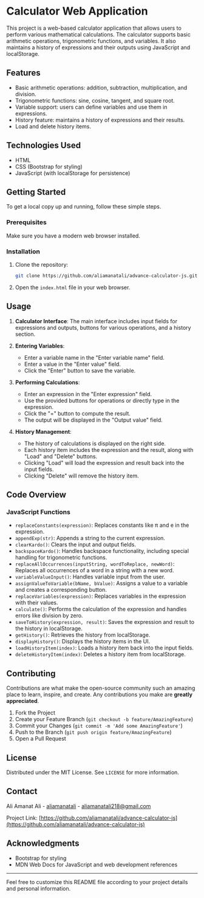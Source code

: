 # Calculator Web Application

This project is a web-based calculator application that allows users to perform various mathematical calculations. The calculator supports basic arithmetic operations, trigonometric functions, and variables. It also maintains a history of expressions and their outputs using JavaScript and localStorage.

## Features

- Basic arithmetic operations: addition, subtraction, multiplication, and division.
- Trigonometric functions: sine, cosine, tangent, and square root.
- Variable support: users can define variables and use them in expressions.
- History feature: maintains a history of expressions and their results.
- Load and delete history items.

## Technologies Used

- HTML
- CSS (Bootstrap for styling)
- JavaScript (with localStorage for persistence)

## Getting Started

To get a local copy up and running, follow these simple steps.

### Prerequisites

Make sure you have a modern web browser installed.

### Installation

1. Clone the repository:
   ```sh
   git clone https://github.com/aliamanatali/advance-calculator-js.git
   ```
2. Open the `index.html` file in your web browser.

## Usage

1. **Calculator Interface**: The main interface includes input fields for expressions and outputs, buttons for various operations, and a history section.

2. **Entering Variables**: 
   - Enter a variable name in the "Enter variable name" field.
   - Enter a value in the "Enter value" field.
   - Click the "Enter" button to save the variable.

3. **Performing Calculations**:
   - Enter an expression in the "Enter expression" field.
   - Use the provided buttons for operations or directly type in the expression.
   - Click the "=" button to compute the result.
   - The output will be displayed in the "Output value" field.

4. **History Management**:
   - The history of calculations is displayed on the right side.
   - Each history item includes the expression and the result, along with "Load" and "Delete" buttons.
   - Clicking "Load" will load the expression and result back into the input fields.
   - Clicking "Delete" will remove the history item.

## Code Overview

### JavaScript Functions

- `replaceConstants(expression)`: Replaces constants like π and e in the expression.
- `appendExp(str)`: Appends a string to the current expression.
- `clearKardo()`: Clears the input and output fields.
- `backspaceKardo()`: Handles backspace functionality, including special handling for trigonometric functions.
- `replaceAllOccurrences(inputString, wordToReplace, newWord)`: Replaces all occurrences of a word in a string with a new word.
- `variableValueInput()`: Handles variable input from the user.
- `assignValueToVariable(bName, bValue)`: Assigns a value to a variable and creates a corresponding button.
- `replaceVariables(expression)`: Replaces variables in the expression with their values.
- `calculate()`: Performs the calculation of the expression and handles errors like division by zero.
- `saveToHistory(expression, result)`: Saves the expression and result to the history in localStorage.
- `getHistory()`: Retrieves the history from localStorage.
- `displayHistory()`: Displays the history items in the UI.
- `loadHistoryItem(index)`: Loads a history item back into the input fields.
- `deleteHistoryItem(index)`: Deletes a history item from localStorage.

## Contributing

Contributions are what make the open-source community such an amazing place to learn, inspire, and create. Any contributions you make are **greatly appreciated**.

1. Fork the Project
2. Create your Feature Branch (`git checkout -b feature/AmazingFeature`)
3. Commit your Changes (`git commit -m 'Add some AmazingFeature'`)
4. Push to the Branch (`git push origin feature/AmazingFeature`)
5. Open a Pull Request

## License

Distributed under the MIT License. See `LICENSE` for more information.

## Contact

Ali Amanat Ali - [aliamanatali](https://www.linkedin.com/in/aliamanatali) - aliamanatali218@gmail.com

Project Link: [https://github.com/aliamanatali/advance-calculator-js](https://github.com/aliamanatali/advance-calculator-js)

## Acknowledgments

- Bootstrap for styling
- MDN Web Docs for JavaScript and web development references

---

Feel free to customize this README file according to your project details and personal information.
